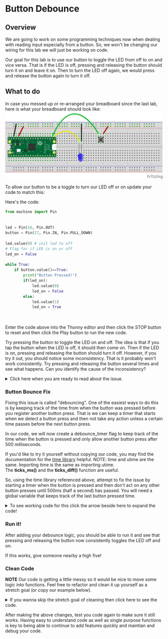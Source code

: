 # Button Debounce

## Overview

We are going to work on some programming techniques now when dealing with reading input especially from a button.  So, we won't be changing our wiring for this lab we will just be working on code.

Our goal for this lab is to use our button to toggle the LED from off to on and vice versa.  That is if the LED is off, pressing and releasing the button should turn it on and leave it on.  Then to turn the LED off again, we would press and release the button again to turn it off.

 ## What to do

In case you messed up or re-arranged your breadboard since the last lab, here is what your breadboard should look like:
![Button Diagram](/images/8_button_pico_bb.png)

To allow our button to be a toggle to turn our LED off or on update your code to match this:

Here's the code:

``` Python
from machine import Pin


led = Pin(16, Pin.OUT)
button = Pin(17, Pin.IN, Pin.PULL_DOWN)

led.value(0) # init led to off
# Flag for if LED is on or off
led_on = False

while True:
    if button.value()==True:
        print("Button Pressed!")
        if(led_on):
            led.value(0)
            led_on = False
        else:
            led.value(1)
            led_on = True
        
    
```
Enter the code above into the Thonny editor and then click the STOP button to reset and then click the Play button to run the new code.

Try pressing the button to toggle the LED on and off.  The idea is that if you tap the button when the LED is off, it should then come on.  Then if the LED is on, pressing and releasing the button should turn it off.  However, if you try it out, you should notice some inconsistency.  That is it probably won't work consistently.  Try pressing and releasing the button several times and see what happens.  Can you identify the cause of the inconsistency?

<details>
 <summary>Click here when you are ready to read about the issue.</summary>

 The issue is what we call button bouncing.  The while loop is running at such a fast pace that when you press the button it triggers multiple button presses.  There is no pause in our code from the time it detects one button press til the time it tries to check again.  So, if the button is held down for just a few milliseconds, it could trigger multiple button presses.
</details>

### Button Bounce Fix

Fixing this issue is called "debouncing".  One of the easiest ways to do this is by keeping track of the time from when the button was pressed before you register another button press.  That is we can keep a timer that starts when we detect a button press and then not take any action unless a certain time passes before the next button press.

In our code, we will now create a debounce_timer flag to keep track of the time when the button is pressed and only allow another button press after 500 milliseconds.

If you'd like to try it yourself without copying our code, you may find the documentation for the [time library](https://docs.micropython.org/en/latest/library/time.html#module-time) helpful.  NOTE: time and utime are the same.  Importing time is the same as importing utime.  
The **ticks_ms()** and the **ticks_diff()** function are useful.

So, using the time library referenced above, attempt to fix the issue by starting a timer when the button is pressed and then don't act on any other button presses until 500ms (half a second) has passed.  You will need a global variable that keeps track of the last button pressed time.

<details>
 <summary>To see working code for this click the arrow beside here to expand the code!</summary>
  

```Python
from machine import Pin
import time

led = Pin(16, Pin.OUT)
button = Pin(17, Pin.IN, Pin.PULL_DOWN)

led.value(0) # init led to off
# Flag for if LED is on or off
led_on = False


# debounce TIME saying 500ms between button presses
DEBOUNCE_TIME = 500
# debounce counter is our counter from the last button press
# initialize to current time
debounce_counter = time.ticks_ms()

while True:
    if button.value()==True:
        current_time = time.ticks_ms()
        # Calculate time passed since last button press
        time_passed = time.ticks_diff(current_time,debounce_counter)
        print("time passed=" + str(time_passed))
        if (time_passed > DEBOUNCE_TIME):
            print("Button Pressed!")
            # set debounce_counter to current time
            debounce_counter = time.ticks_ms()
            if(led_on):
                led.value(0)
                led_on = False
            else:
                led.value(1)
                led_on = True
        else:
            print("Not enough time")
    
```

</details>


### Run it!

After adding your debounce logic, you should be able to run it and see that pressing and releasing the button now consistently toggles the LED off and on.

If this works, give someone nearby a high five!

### Clean Code

**NOTE** Our code is getting a little messy so it would be nice to move some logic into functions.  Feel free to refactor and clean it up yourself as a stretch goal (or copy our example below).


<details><summary>If you wanna skip the stretch goal of cleaning then click here to see the code.</summary> 

```Python
from machine import Pin
import utime

led = Pin(16, Pin.OUT)
button = Pin(17, Pin.IN, Pin.PULL_DOWN)

led.value(0) # init led to off
# Flag for if LED is on or off
led_on = False


# debounce utime saying 500ms between button presses
DEBOUNCE_utime = 500
# debounce counter is our counter from the last button press
# initialize to current utime
debounce_counter = utime.ticks_ms()

# Function to handle turning LED off and on and setting flag
def toggle_led():
    global led_on
    if(led_on):
        led.value(0)
        led_on = False
    else:
        led.value(1)
        led_on = True

# Function to handle when the button is pressed
def button_press_detected():
    global debounce_counter
    current_utime = utime.ticks_ms()
    # Calculate utime passed since last button press
    utime_passed = utime.ticks_diff(current_utime,debounce_counter)
    print("utime passed=" + str(utime_passed))
    if (utime_passed > DEBOUNCE_utime):
        print("Button Pressed!")
        # set debounce_counter to current utime
        debounce_counter = utime.ticks_ms()
        toggle_led()
    
    else:
        print("Not enough utime")


while True:
    if button.value()==True:
        button_press_detected()

```
</details>

After making the above changes, test you code again to make sure it still works.  Having easy to understand code as well as single purpose functions is key to being able to continue to add features quickly and maintian and debug your code.
